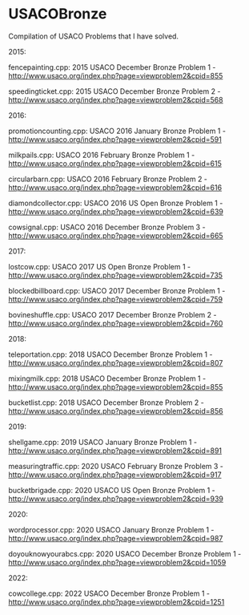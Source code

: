 # USACOBronze

Compilation of USACO Problems that I have solved.

2015:

fencepainting.cpp: 2015 USACO December Bronze Problem 1 - http://www.usaco.org/index.php?page=viewproblem2&cpid=855

speedingticket.cpp: 2015 USACO December Bronze Problem 2 - http://www.usaco.org/index.php?page=viewproblem2&cpid=568

2016:

promotioncounting.cpp: USACO 2016 January Bronze Problem 1 - http://www.usaco.org/index.php?page=viewproblem2&cpid=591

milkpails.cpp: USACO 2016 February Bronze Problem 1 - http://www.usaco.org/index.php?page=viewproblem2&cpid=615

circularbarn.cpp: USACO 2016 February Bronze Problem 2 - http://www.usaco.org/index.php?page=viewproblem2&cpid=616

diamondcollector.cpp: USACO 2016 US Open Bronze Problem 1 - http://www.usaco.org/index.php?page=viewproblem2&cpid=639

cowsignal.cpp: USACO 2016 December Bronze Problem 3 - http://www.usaco.org/index.php?page=viewproblem2&cpid=665

2017: 

lostcow.cpp: USACO 2017 US Open Bronze Problem 1 - http://www.usaco.org/index.php?page=viewproblem2&cpid=735

blockedbillboard.cpp: USACO 2017 December Bronze Problem 1 - http://www.usaco.org/index.php?page=viewproblem2&cpid=759

bovineshuffle.cpp: USACO 2017 December Bronze Problem 2 - http://www.usaco.org/index.php?page=viewproblem2&cpid=760

2018:

teleportation.cpp: 2018 USACO December Bronze Problem 1 - http://www.usaco.org/index.php?page=viewproblem2&cpid=807

mixingmilk.cpp: 2018 USACO December Bronze Problem 1 - http://www.usaco.org/index.php?page=viewproblem2&cpid=855

bucketlist.cpp: 2018 USACO December Bronze Problem 2 - http://www.usaco.org/index.php?page=viewproblem2&cpid=856

2019: 

shellgame.cpp: 2019 USACO January Bronze Problem 1 - http://www.usaco.org/index.php?page=viewproblem2&cpid=891

measuringtraffic.cpp: 2020 USACO February Bronze Problem 3 - http://www.usaco.org/index.php?page=viewproblem2&cpid=917

bucketbrigade.cpp: 2020 USACO US Open Bronze Problem 1 - http://www.usaco.org/index.php?page=viewproblem2&cpid=939

2020:

wordprocessor.cpp: 2020 USACO January Bronze Problem 1 - http://www.usaco.org/index.php?page=viewproblem2&cpid=987

doyouknowyourabcs.cpp: 2020 USACO December Bronze Problem 1 - http://www.usaco.org/index.php?page=viewproblem2&cpid=1059 

2022:

cowcollege.cpp: 2022 USACO December Bronze Problem 1 - http://www.usaco.org/index.php?page=viewproblem2&cpid=1251

